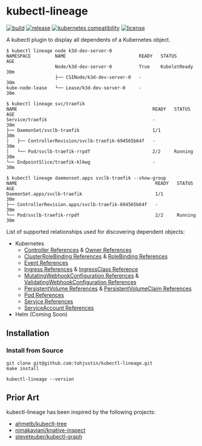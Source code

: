 # kubectl-lineage

[![build](https://github.com/tohjustin/kubectl-lineage/actions/workflows/build.yaml/badge.svg)](https://github.com/tohjustin/kubectl-lineage/actions/workflows/build.yaml)
[![release](https://aegisbadges.appspot.com/static?subject=release&status=v0.1.0&color=318FE0)](https://github.com/tohjustin/kubectl-lineage/releases)
[![kubernetes compatibility](https://aegisbadges.appspot.com/static?subject=k8s%20compatibility&status=v1.19%2B&color=318FE0)](https://endoflife.date/kubernetes)
[![license](https://aegisbadges.appspot.com/static?subject=license&status=Apache-2.0&color=318FE0)](./LICENSE.md)

A kubectl plugin to display all dependents of a Kubernetes object.

```shell
$ kubectl lineage node k3d-dev-server-0
NAMESPACE         NAME                           READY   STATUS         AGE
                  Node/k3d-dev-server-0          True    KubeletReady   30m
                  ├── CSINode/k3d-dev-server-0   -                      30m
kube-node-lease   └── Lease/k3d-dev-server-0     -                      30m

$ kubectl lineage svc/traefik
NAME                                                  READY   STATUS    AGE
Service/traefik                                       -                 30m
├── DaemonSet/svclb-traefik                           1/1               30m
│   ├── ControllerRevision/svclb-traefik-694565b64f   -                 30m
│   └── Pod/svclb-traefik-rrpdf                       2/2     Running   30m
└── EndpointSlice/traefik-klkwg                       -                 30m

$ kubectl lineage daemonset.apps svclb-traefik --show-group
NAME                                                   READY   STATUS    AGE
DaemonSet.apps/svclb-traefik                           1/1               30m
├── ControllerRevision.apps/svclb-traefik-694565b64f   -                 30m
└── Pod/svclb-traefik-rrpdf                            2/2     Running   30m
```

List of supported relationships used for discovering dependent objects:

- Kubernetes
  - [Controller References](https://github.com/kubernetes/community/blob/master/contributors/design-proposals/api-machinery/controller-ref.md) & [Owner References](https://kubernetes.io/docs/concepts/overview/working-with-objects/owners-dependents/)
  - [ClusterRoleBinding References](https://kubernetes.io/docs/reference/kubernetes-api/authorization-resources/cluster-role-binding-v1/) & [RoleBinding References](https://kubernetes.io/docs/reference/kubernetes-api/authorization-resources/role-binding-v1/)
  - [Event References](https://kubernetes.io/docs/reference/kubernetes-api/cluster-resources/event-v1/)
  - [Ingress References](https://kubernetes.io/docs/reference/kubernetes-api/service-resources/ingress-v1/) & [IngressClass Reference](https://kubernetes.io/docs/reference/kubernetes-api/service-resources/ingress-class-v1/)
  - [MutatingWebhookConfiguration References](https://kubernetes.io/docs/reference/kubernetes-api/extend-resources/mutating-webhook-configuration-v1/) & [ValidatingWebhookConfiguration References](https://kubernetes.io/docs/reference/kubernetes-api/extend-resources/validating-webhook-configuration-v1/)
  - [PersistentVolume References](https://kubernetes.io/docs/reference/kubernetes-api/config-and-storage-resources/persistent-volume-v1/) & [PersistentVolumeClaim References](https://kubernetes.io/docs/reference/kubernetes-api/config-and-storage-resources/persistent-volume-claim-v1/)
  - [Pod References](https://kubernetes.io/docs/reference/kubernetes-api/workload-resources/pod-v1/)
  - [Service References](https://kubernetes.io/docs/reference/kubernetes-api/service-resources/service-v1/)
  - [ServiceAccount References](https://kubernetes.io/docs/reference/kubernetes-api/authentication-resources/service-account-v1/)
- Helm (Coming Soon)

## Installation

### Install from Source

```shell
git clone git@github.com:tohjustin/kubectl-lineage.git
make install

kubectl-lineage --version
```

## Prior Art

kubectl-lineage has been inspired by the following projects:

- [ahmetb/kubectl-tree](https://github.com/ahmetb/kubectl-tree)
- [nimakaviani/knative-inspect](https://github.com/nimakaviani/knative-inspect/)
- [steveteuber/kubectl-graph](https://github.com/steveteuber/kubectl-graph)
